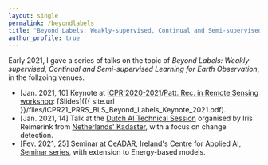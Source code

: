 ```yaml
---
layout: single
permalink: /beyondlabels
title: "Beyond Labels: Weakly-supervised, Continual and Semi-supervised Learning for Earth Observation"
author_profile: true
---
```



Early 2021, I gave a series of talks on the topic of _Beyond Labels: Weakly-supervised, Continual and Semi-supervised Learning for Earth Observation_, in the follzoing venues.
* \[Jan. 2021, 10\] Keynote at [ICPR'2020-2021](https://www.micc.unifi.it/icpr2020/)/[Patt. Rec. in Remote Sensing workshop](http://iapr-tc7.ipb.uni-bonn.de/prrs2020/): [Slides]({{ site.url }}/files/ICPR21_PRRS_BLS_Beyond_Labels_Keynote_2021.pdf).
* \[Jan. 2021, 14\] Talk at the [Dutch AI Technical Session](http://wijsmetlocatie-8026719.hs-sites.com/blog/save-the-date-technische-ai-sessie) organised by Iris Reimerink from [Netherlands' Kadaster](https://www.kadaster.nl/), with a focus on change detection.
* \[Fev. 2021, 25\] Seminar at [CeADAR](https://www.ceadar.ie/), Ireland's Centre for Applied AI, [Seminar series](https://www.ceadar.ie/ceadar-online-tech-talks-feb-21/), with extension to Energy-based models.







